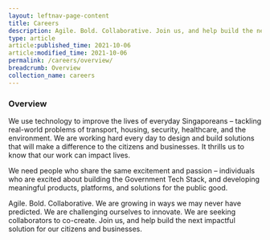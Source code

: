 ```yaml
---
layout: leftnav-page-content
title: Careers
description: Agile. Bold. Collaborative. Join us, and help build the next impactful solution for citizens and businesses.
type: article
article:published_time: 2021-10-06
article:modified_time: 2021-10-06
permalink: /careers/overview/
breadcrumb: Overview
collection_name: careers
---
```


### **Overview**

We use technology to improve the lives of everyday Singaporeans – tackling real-world problems of transport, housing, security, healthcare, and the environment. We are working hard every day to design and build solutions that will make a difference to the citizens and businesses. It thrills us to know that our work can impact lives. 

We need people who share the same excitement and passion – individuals who are excited about building the Government Tech Stack, and developing meaningful products, platforms, and solutions for the public good. 

Agile. Bold. Collaborative. We are growing in ways we may never have predicted. We are challenging ourselves to innovate. We are seeking collaborators to co-create. Join us, and help build the next impactful solution for our citizens and businesses.
